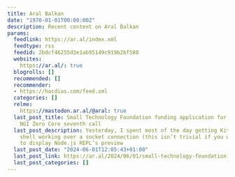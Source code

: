 ```yaml
---
title: Aral Balkan
date: "1970-01-01T00:00:00Z"
description: Recent content on Aral Balkan
params:
  feedlink: https://ar.al/index.xml
  feedtype: rss
  feedid: 2bdcf46255d3e1ab95149c919b2bf588
  websites:
    https://ar.al/: true
  blogrolls: []
  recommended: []
  recommender:
  - https://hacdias.com/feed.xml
  categories: []
  relme:
    https://mastodon.ar.al/@aral: true
  last_post_title: Small Technology Foundation funding application for NLnet Foundation
    NGI Zero Core seventh call
  last_post_description: Yesterday, I spent most of the day getting Kitten’s new interactive
    shell working over a socket connection (this isn’t trivial if you want your shell
    to display Node.js REPL’s preview
  last_post_date: "2024-06-01T12:05:43+01:00"
  last_post_link: https://ar.al/2024/06/01/small-technology-foundation-funding-application-for-nlnet-foundation-ngi-zero-core-seventh-call/
  last_post_categories: []
---
```

